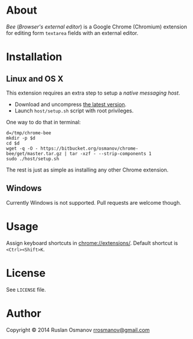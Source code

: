 # About

*Bee* (_Browser's external editor_) is a Google Chrome (Chromium) extension for
editing form `textarea` fields with an external editor.

# Installation

## Linux and OS X

This extension requires an extra step to setup a _native messaging host_.

- Download and uncompress [the latest version](https://bitbucket.org/osmanov/chrome-bee/get/master.tar.gz).
- Launch `host/setup.sh` script with root privileges.

One way to do that in terminal:

	d=/tmp/chrome-bee
	mkdir -p $d
	cd $d
	wget -q -O - https://bitbucket.org/osmanov/chrome-bee/get/master.tar.gz | tar -xzf - --strip-components 1
	sudo ./host/setup.sh

The rest is just as simple as installing any other Chrome extension.

## Windows

Currently Windows is not supported. Pull requests are welcome though.

# Usage

Assign keyboard shortcuts in <chrome://extensions/>. Default shortcut is `<Ctrl><Shift>K`.

# License

See `LICENSE` file.

# Author

Copyright © 2014 Ruslan Osmanov <rrosmanov@gmail.com>
